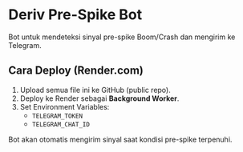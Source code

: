 # Deriv Pre-Spike Bot

Bot untuk mendeteksi sinyal pre-spike Boom/Crash dan mengirim ke Telegram.

## Cara Deploy (Render.com)

1. Upload semua file ini ke GitHub (public repo).
2. Deploy ke Render sebagai **Background Worker**.
3. Set Environment Variables:
   - `TELEGRAM_TOKEN`
   - `TELEGRAM_CHAT_ID`

Bot akan otomatis mengirim sinyal saat kondisi pre-spike terpenuhi.
